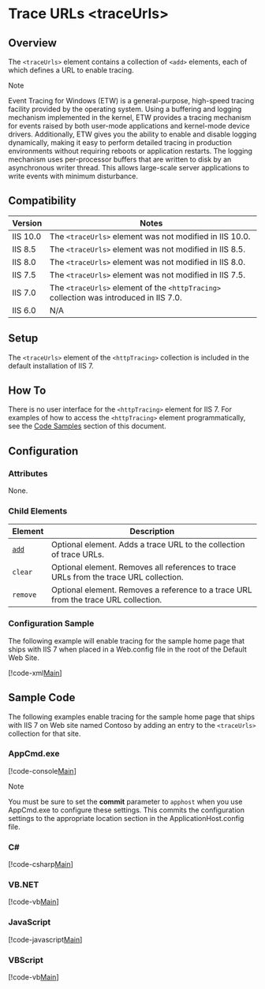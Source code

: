 Trace URLs &lt;traceUrls&gt;
====================
<a id="001"></a>
## Overview

The `<traceUrls>` element contains a collection of `<add>` elements, each of which defines a URL to enable tracing.

> [!NOTE]
> Event Tracing for Windows (ETW) is a general-purpose, high-speed tracing facility provided by the operating system. Using a buffering and logging mechanism implemented in the kernel, ETW provides a tracing mechanism for events raised by both user-mode applications and kernel-mode device drivers. Additionally, ETW gives you the ability to enable and disable logging dynamically, making it easy to perform detailed tracing in production environments without requiring reboots or application restarts. The logging mechanism uses per-processor buffers that are written to disk by an asynchronous writer thread. This allows large-scale server applications to write events with minimum disturbance.

<a id="002"></a>
## Compatibility

| Version | Notes |
| --- | --- |
| IIS 10.0 | The `<traceUrls>` element was not modified in IIS 10.0. |
| IIS 8.5 | The `<traceUrls>` element was not modified in IIS 8.5. |
| IIS 8.0 | The `<traceUrls>` element was not modified in IIS 8.0. |
| IIS 7.5 | The `<traceUrls>` element was not modified in IIS 7.5. |
| IIS 7.0 | The `<traceUrls>` element of the `<httpTracing>` collection was introduced in IIS 7.0. |
| IIS 6.0 | N/A |

<a id="003"></a>
## Setup

The `<traceUrls>` element of the `<httpTracing>` collection is included in the default installation of IIS 7.

<a id="004"></a>
## How To

There is no user interface for the `<httpTracing>` element for IIS 7. For examples of how to access the `<httpTracing>` element programmatically, see the [Code Samples](#006) section of this document.

<a id="005"></a>
## Configuration

### Attributes

None.

### Child Elements

| Element | Description |
| --- | --- |
| [`add`](../../system.webserver/httptracing/traceurls/add.md) | Optional element. Adds a trace URL to the collection of trace URLs. |
| `clear` | Optional element. Removes all references to trace URLs from the trace URL collection. |
| `remove` | Optional element. Removes a reference to a trace URL from the trace URL collection. |

### Configuration Sample

The following example will enable tracing for the sample home page that ships with IIS 7 when placed in a Web.config file in the root of the Default Web Site.

[!code-xml[Main](index/samples/sample1.xml)]

<a id="006"></a>
## Sample Code

The following examples enable tracing for the sample home page that ships with IIS 7 on Web site named Contoso by adding an entry to the `<traceUrls>` collection for that site.

### AppCmd.exe

[!code-console[Main](index/samples/sample2.cmd)]

> [!NOTE]
> You must be sure to set the **commit** parameter to `apphost` when you use AppCmd.exe to configure these settings. This commits the configuration settings to the appropriate location section in the ApplicationHost.config file.

### C#

[!code-csharp[Main](index/samples/sample3.cs)]

### VB.NET

[!code-vb[Main](index/samples/sample4.vb)]

### JavaScript

[!code-javascript[Main](index/samples/sample5.js)]

### VBScript

[!code-vb[Main](index/samples/sample6.vb)]